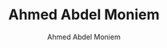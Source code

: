 ---
title: "Ahmed Abdel Moniem"
excerpt: "Project Contributor"
author: Ahmed Abdel Moniem
toc: false
toc_sticky: false
layout: single
---